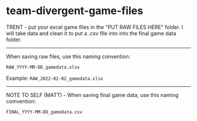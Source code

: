 # team-divergent-game-files

TRENT - put your excel game files in the "PUT RAW FILES HERE" folder.  I will take data and clean it to put a .csv file into into the final game data folder.

---------------------------------------------------

When saving raw files, use this naming convention:

`RAW_YYYY-MM-DD_gamedata.xlsx`

Example: `RAW_2022-02-02_gamedata.xlsx`

---------------------------------------------------

NOTE TO SELF (MATT) - When saving final game data, use this naming comvention:

`FINAL_YYYY-MM-DD_gamedata.csv`
